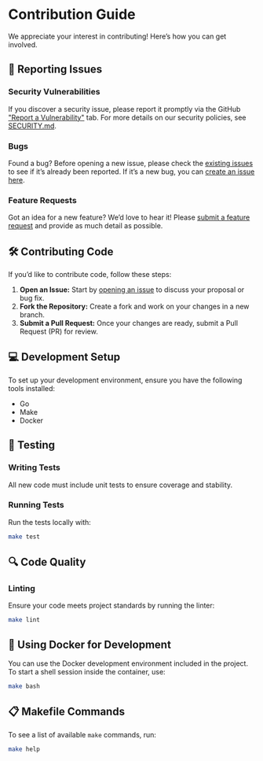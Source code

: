 # Contribution Guide

We appreciate your interest in contributing! Here’s how you can get involved.

## 🐞 Reporting Issues

### Security Vulnerabilities

If you discover a security issue, please report it promptly via the GitHub ["Report a Vulnerability"][new-security] tab.
For more details on our security policies, see [SECURITY.md](SECURITY.md).

### Bugs

Found a bug?
Before opening a new issue, please check the [existing issues][issues] to see if it’s already been reported.
If it’s a new bug, you can [create an issue here][new-issue].

### Feature Requests

Got an idea for a new feature? We’d love to hear it!
Please [submit a feature request][new-issue] and provide as much detail as possible.

## 🛠️ Contributing Code

If you’d like to contribute code, follow these steps:

1. **Open an Issue:** Start by [opening an issue][new-issue] to discuss your proposal or bug fix.
2. **Fork the Repository:** Create a fork and work on your changes in a new branch.
3. **Submit a Pull Request:** Once your changes are ready, submit a Pull Request (PR) for review.

## 💻 Development Setup

To set up your development environment, ensure you have the following tools installed:

- Go
- Make
- Docker

## 🧪 Testing

### Writing Tests

All new code must include unit tests to ensure coverage and stability.

### Running Tests

Run the tests locally with:

```bash
make test
```

## 🔍 Code Quality

### Linting

Ensure your code meets project standards by running the linter:

```bash
make lint
```

## 🐳 Using Docker for Development

You can use the Docker development environment included in the project.
To start a shell session inside the container, use:

```bash
make bash
```

## 📋 Makefile Commands

To see a list of available `make` commands, run:

```bash
make help
```


[issues]: https://github.com/nebius/gosdk/issues
[new-issue]: https://github.com/nebius/gosdk/issues/new/choose
[new-security]: https://github.com/nebius/gosdk/security/advisories/new

